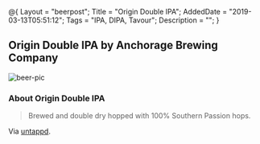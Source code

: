 @{ 
 Layout = "beerpost"; 
 Title = "Origin Double IPA"; 
 AddedDate = "2019-03-13T05:51:12"; 
 Tags = "IPA, DIPA, Tavour"; 
 Description = ""; 
 } 
 

## Origin Double IPA by Anchorage Brewing Company

![beer-pic]

### About Origin Double IPA

> Brewed and double dry hopped with 100% Southern Passion hops.

Via [untappd][untappd-url].

[untappd-url]: <https://untappd.com//b/anchorage-brewing-company-origin-double-ipa/3052443>
[beer-pic]: https://jasonpowley.com/assets/img/2019-03-13-origin-double-ipa.jpeg "Origin Double IPA by Anchorage Brewing Company"
